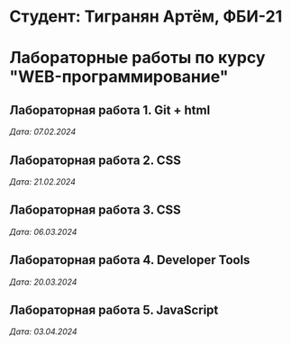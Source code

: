 # Студент: Тигранян Артём, ФБИ-21

# Лабораторные работы по курсу "WEB-программирование"

## Лабораторная работа 1. Git + html

*Дата: 07.02.2024*

## Лабораторная работа 2. CSS

*Дата: 21.02.2024*

## Лабораторная работа 3. CSS

*Дата: 06.03.2024*

## Лабораторная работа 4. Developer Tools

*Дата: 20.03.2024*

## Лабораторная работа 5. JavaScript

*Дата: 03.04.2024*
